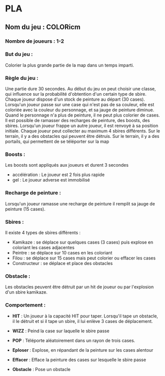 # PLA
## Nom du jeu : COLORicm

### Nombre de joueurs : 1-2

### But du jeu : 
Colorier la plus grande partie de la map dans un temps imparti.

### Règle du jeu : 
Une partie dure 30 secondes.
Au début du jeu on peut choisir une classe, qui influence sur la probabilité d'obtention d'un certain type de sbire.
Chaque joueur dispose d'un stock de peinture au départ (30 cases). 
Lorsqu'un joueur passe sur une case qui n'est pas de sa couleur, elle est coloriée avec la couleur du personnage, et sa jauge de peinture diminue.
Quand le personnage n'a plus de peinture, il ne peut plus colorier de cases.
Il est possible de ramasser des recharges de peinture, des boosts, des sbires.
Lorsqu'un joueur frappe un autre joueur, il est renvoyé à sa position initiale.
Chaque joueur peut collecter au maximum 4 sbires différents.
Sur le terrain, il y a des obstacles qui peuvent être détruis.
Sur le terrain, il y a des portails, qui permettent de se téléporter sur la map

### Boosts :
Les boosts sont appliqués aux joueurs et durent 3 secondes
* accélération : Le joueur est 2 fois plus rapide
* gel : Le joueur adverse est immobilisé

### Recharge de peinture :
Lorsqu'un joueur ramasse une recharge de peinture il remplit sa jauge de peinture (15 cases).

### Sbires :
Il existe 4 types de sbires différents :
* Kamikaze : se déplace sur quelques cases (3 cases) puis explose en coloriant les cases adjacentes
* Peintre : se déplace sur 10 cases en les coloriant
* Filou : se déplace sur 15 cases mais peut colorier ou effacer les cases
* Constructeur : se déplace et place des obstacles

### Obstacle : 
Les obstacles peuvent être détruit par un hit de joueur ou par l'explosion d'un sbire kamikaze.

### Comportement :
* **HIT** : Un joueur à la capacité HIT pour taper. Lorsqu'il tape un obstacle, il le détruit et si il tape un sbire, il lui enlève 3 cases de déplacement.

* **WIZZ** : Peind la case sur laquelle le sbire passe

* **POP** : Téléporte aléatoirement dans un rayon de trois cases.

* **Eploser** : Explose, en répandant de la peinture sur les cases alentour

* **Effacer** : Efface la peinture des cases sur lesquelle le sbire passe

* **Obstacle** : Pose un obstacle

